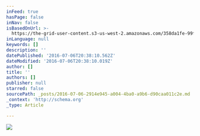 ```yaml
---
inFeed: true
hasPage: false
inNav: false
isBasedOnUrl: >-
  https://the-grid-user-content.s3-us-west-2.amazonaws.com/358da1fe-99f7-4e67-926e-ba3757005c3f.jpg
inLanguage: null
keywords: []
description: ''
datePublished: '2016-07-06T20:38:10.562Z'
dateModified: '2016-07-06T20:38:10.019Z'
author: []
title: ''
authors: []
publisher: null
starred: false
sourcePath: _posts/2016-07-06-2914e945-a004-4ba0-a9b6-d90caa011c2e.md
_context: 'http://schema.org'
_type: Article

---
```

![](https://the-grid-user-content.s3-us-west-2.amazonaws.com/358da1fe-99f7-4e67-926e-ba3757005c3f.jpg)